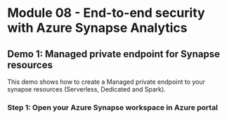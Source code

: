 # Module 08 - End-to-end security with Azure Synapse Analytics

## Demo 1: Managed private endpoint for Synapse resources

This demo shows how to create a Managed private endpoint to your synapse resources (Serverless, Dedicated and Spark).

### Step 1: Open your Azure Synapse workspace in Azure portal
